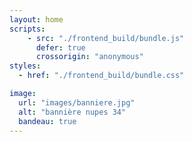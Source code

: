 ```yaml
---
layout: home
scripts:
    - src: "./frontend_build/bundle.js"
      defer: true
      crossorigin: "anonymous"
styles:
  - href: "./frontend_build/bundle.css"

image:
  url: "images/banniere.jpg"
  alt: "bannière nupes 34"
  bandeau: true
---
```

